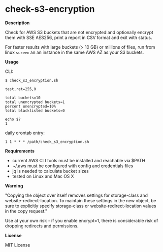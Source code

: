 # check-s3-encryption

**Description**

Check for AWS S3 buckets that are not encrypted and optionally encrypt them with SSE AES256, print a report in CSV format and exit with status.

For faster results with large buckets (> 10 GB) or millions of files, run from linux `screen` an an instance in the same AWS AZ as your S3 buckets.

**Usage**

CLI:
```
$ check_s3_encryption.sh

test,ret=255,0

total buckets=10
total unencrypted buckets=1
percent unencrypted=10%
total blacklisted buckets=0

echo $?
1
```

daily crontab entry:
```
1 1 * * * /path/check_s3_encryption.sh
```

**Requirements**

* current AWS CLI tools must be installed and reachable via $PATH
* ~/.aws must be configured with config and credentials files
* jq is needed to calculate bucket sizes
* tested on Linux and Mac OS X

**Warning**

"Copying the object over itself removes settings for storage-class and website-redirect-location. To maintain these settings in the new object, be sure to explicitly specify storage-class or website-redirect-location values in the copy request."

Use at your own risk - if you enable encrypt=1, there is considerable risk of dropping redirects and permissions.

**License**

MIT License

